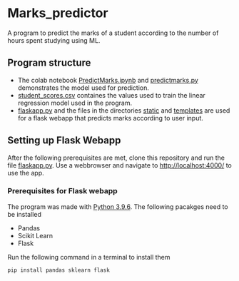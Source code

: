 # Marks_predictor
A program to predict the marks of a student according to the number of hours spent studying using ML.

## Program structure
- The colab notebook [PredictMarks.ipynb](PredictMarks.ipynb) and [predictmarks.py](predictmarks.py) demonstrates the model used for prediction.
- [student_scores.csv](student_scores.csv) containes the values used to train the linear regression model used in the program.
- [flaskapp.py](flaskapp.py) and the files in the directories [static](static/) and [templates](templates/) are used for a flask webapp that predicts marks according to user input.

## Setting up Flask Webapp
After the following prerequisites are met, clone this repository and run the file [flaskapp.py](flaskapp.py). Use a webbrowser and navigate to [http://localhost:4000/](http://localhost:4000/) to use the app.

### Prerequisites for Flask webapp
The program was made with [Python 3.9.6](https://www.python.org/downloads).
The following pacakges need to be installed

- Pandas
- Scikit Learn
- Flask

Run the following command in a terminal to install them

```
pip install pandas sklearn flask
```